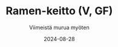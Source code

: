 ---
title: "Ramen-keitto (V, GF)"
image: "https://vegaanibotti.lauravuo.me/2024/08/2024-08-28_small.png"
date: 2024-08-28
receipt_url: "https://viimeistamuruamyoten.com/ramen-keitto-v-gf/"
author: "Viimeistä murua myöten"
---